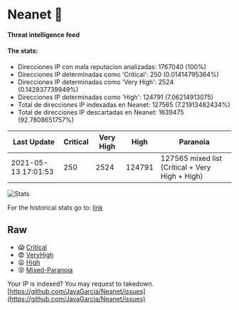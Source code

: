 # Neanet :hocho:
#### Threat intelligence feed
#### The stats:

- Direcciones IP con mala reputacion analizadas: 1767040 (100%)
- Direcciones IP determinadas como 'Critical':  250 (0.01414795364%)
- Direcciones IP determinadas como 'Very High':  2524 (0.142837739949%)
- Direcciones IP determinadas como 'High':  124791 (7.06214913075)
- Total de direcciones IP indexadas en Neanet:  127565 (7.21913482434%)
- Total de direcciones IP descartadas en Neanet:  1639475 (92.7808651757%)

| Last Update | Critical | Very High | High | Paranoia |
| --- | --- | --- | --- | --- |
| 2021-05-13 17:01:53 | 250 | 2524 | 124791 | 127565 mixed list (Critical + Very High + High)|

![Stats](https://docs.google.com/spreadsheets/d/e/2PACX-1vSnaNMIXVabIpDJjufMlzH7poXnshF3mgd8Is1g9ytUEzVsP5my4Trn8f-xkoLLQ38xpL3HtmUexLo6/pubchart?oid=501124687&format=image)

For the historical stats go to: [link](/stats.csv)
## Raw
- :scream: [Critical](https://raw.githubusercontent.com/JavaGarcia/Neanet/master/blacklists/neanet_critical.txt)
- :fearful: [VeryHigh](https://raw.githubusercontent.com/JavaGarcia/Neanet/master/blacklists/neanet_veryHigh.txtt)
- :frowning: [High](https://raw.githubusercontent.com/JavaGarcia/Neanet/master/blacklists/neanet_high.txt)
- :dizzy_face: [Mixed-Paranoia](https://raw.githubusercontent.com/JavaGarcia/Neanet/master/blacklists/neanet_all.txt)


Your IP is indexed? You may request to takedown. [https://github.com/JavaGarcia/Neanet/issues](https://github.com/JavaGarcia/Neanet/issues)



































































































































































































































































































































































































































































































































































































































































































































































































































































































































































































































































































































































































































































































































































































































































































































































































































































































































































































































































































































































































































































































































































































































































































































































































































































































































































































































































































































































































































































































































































































































































































































































































































































































































































































































































































































































































































































































































































































































































































































































































































































































































































































































































































































































































































































































































































































































































































































































































































































































































































































































































































































































































































































































































































































































































































































































































































































































































































































































































































































































































































































































































































































































































































































































































































































































































